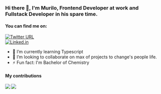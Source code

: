 ### Hi there 👋, I'm Murilo, Frontend Developer at work and Fullstack Developer in his spare time.

#### You can find me on: 
[![Twitter URL][twitter-icon]][twitter-link]<br>
[![Linked.in][linkedin-icon]][linkedin-link]

<!-- Icons -->
[twitter-icon]: https://img.shields.io/twitter/url?label=AnonMD_&style=social&url=https%3A%2F%2Ftwitter.com%2FAnonMD_ (Twitter icon)
[linkedin-icon]: https://img.shields.io/twitter/url?label=Murilo%20Henrique&logo=linkedin&style=social&url=https%3A%2F%2Flinedin.com%2Fin%2Fomurilo (Linkedin icon)

<!-- Social media accounts -->
[twitter-link]: https://twitter.com/AnonMD_
[linkedin-link]: https://linkedin.com/in/omurilo

- 🌱 I’m currently learning Typescript
- 👯 I’m looking to collaborate on max of projects to change's people life.
- ⚡ Fun fact: I'm Bachelor of Chemistry

#### My contributions
<a href="https://github.com/omurilo/github-readme-stats">
  <img align="left" src="https://github-readme-stats.vercel.app/api?username=omurilo&count_private=true&show_icons=true&theme=dracula" />
</a>
<a href="https://github.com/omurilo/github-readme-stats">
  <img align="left" src="https://github-readme-stats.vercel.app/api/top-langs/?username=omurilo&theme=dracula" />
</a>

<!--
**omurilo/omurilo** is a ✨ _special_ ✨ repository because its `README.md` (this file) appears on your GitHub profile.

Here are some ideas to get you started:

- 🔭 I’m currently working on ...
- 🌱 I’m currently learning ...
- 👯 I’m looking to collaborate on ...
- 🤔 I’m looking for help with ...
- 💬 Ask me about ...
- 📫 How to reach me: ...
- 😄 Pronouns: ...
- ⚡ Fun fact: ...
-->
